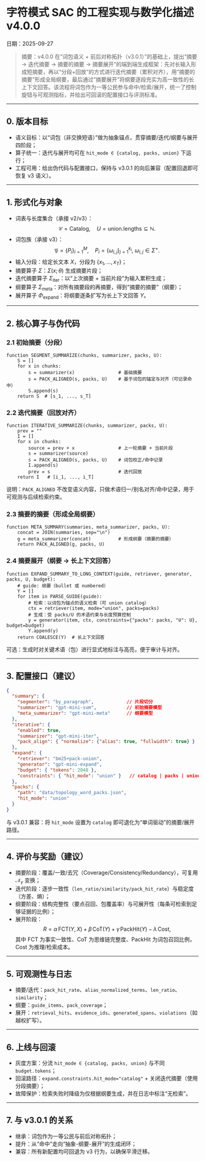 ﻿# 字符模式 SAC 的工程实现与数学化描述v4.0.0

日期：2025-09-27

> 摘要：v4.0.0 在“词包语义 + 前后对称拓扑（v3.0.1）”的基础上，提出“摘要 → 迭代摘要 → 摘要的摘要 → 摘要展开”的端到端生成框架：先对长输入形成短摘要，再以“分段+回放”的方式进行迭代摘要（累积对齐），用“摘要的摘要”形成全局纲要，最后通过“摘要展开”将纲要逐段充实为高一致性的长上下文回答。该流程将词包作为一等公民参与命中/检索/展开，统一了控制旋钮与可观测指标，并给出可回滚的配置接口与评测标准。

---

## 0. 版本目标

- 语义目标：以“词包（非交换短语）”做为抽象锚点，贯穿摘要/迭代/纲要与展开四阶段；
- 算子统一：迭代与展开均可在 `hit_mode ∈ {catalog, packs, union}` 下运行；
- 工程可用：给出伪代码与配置接口，保持与 v3.0.1 的向后兼容（配置回退即可恢复 v3 语义）。

---

## 1. 形式化与对象

- 词表与长度集合（承接 v2/v3）：
  $$\mathcal{C}=\text{Catalog},\quad U=\text{union.lengths}\subseteq \mathbb{N}.$$
- 词包族（承接 v3）：
  $$\mathfrak{P}=\{P_i\}_{i=1}^M,\quad P_i=\{\omega_{i,j}\}_{j=1}^{k_i},\ \omega_{i,j}\in\Sigma^{+}.$$
- 输入分段：给定长文本 $X$，分段为 $\{x_1,\dots,x_T\}$；
- 摘要算子 $\Sigma$：$\Sigma(x;\theta)$ 生成摘要片段；
- 迭代摘要算子 $\Sigma_{\text{iter}}$：以“上次摘要 + 当前片段”为输入累积生成；
- 纲要算子 $\Sigma_{\text{meta}}$：对所有摘要段的再摘要，得到“摘要的摘要”（纲要）；
- 展开算子 $\Phi_{\text{expand}}$：将纲要逐条扩写为长上下文回答 $Y$。

---

## 2. 核心算子与伪代码

### 2.1 初始摘要（分段）

```pseudo
function SEGMENT_SUMMARIZE(chunks, summarizer, packs, U):
    S = []
    for x in chunks:
        s = summarizer(x)                # 基础摘要
        s = PACK_ALIGNED(s, packs, U)    # 基于词包的锚定与对齐（可记录命中）
        S.append(s)
    return S  # [s_1, ..., s_T]
```

### 2.2 迭代摘要（回放对齐）

```pseudo
function ITERATIVE_SUMMARIZE(chunks, summarizer, packs, U):
    prev = ""
    I = []
    for x in chunks:
        source = prev + x                # 上一轮摘要 + 当前片段
        s = summarizer(source)
        s = PACK_ALIGNED(s, packs, U)    # 词包校正/命中记录
        I.append(s)
        prev = s                         # 迭代回放
    return I   # [i_1, ..., i_T]
```

说明：`PACK_ALIGNED` 不改变语义内容，只做术语归一/别名对齐/命中记录，用于可观测与后续检索约束。

### 2.3 摘要的摘要（形成全局纲要）

```pseudo
function META_SUMMARY(summaries, meta_summarizer, packs, U):
    concat = JOIN(summaries, sep="\n")
    g = meta_summarizer(concat)          # 形成纲要（摘要的摘要）
    return PACK_ALIGNED(g, packs, U)
```

### 2.4 摘要展开（纲要 → 长上下文回答）

```pseudo
function EXPAND_SUMMARY_TO_LONG_CONTEXT(guide, retriever, generator, packs, U, budget):
    # guide: 纲要（bullet 或 numbered）
    Y = []
    for item in PARSE_GUIDE(guide):
        # 检索：以词包为锚点的语义检索（可 union catalog）
        ctx = retriever(item, mode="union", packs=packs)
        # 生成：受 packs/U 的术语约束与长度预算控制
        y = generator(item, ctx, constraints={"packs": packs, "U": U}, budget=budget)
        Y.append(y)
    return COALESCE(Y)  # 长上下文回答
```

可选：生成时对关键术语（包）进行显式地标注与高亮，便于审计与对齐。

---

## 3. 配置接口（建议）

```json
{
  "summary": {
    "segmenter": "by_paragraph",            // 片段切分
    "summarizer": "gpt-mini-sum",           // 初始摘要模型
    "meta_summarizer": "gpt-mini-meta"      // 纲要模型
  },
  "iterative": {
    "enabled": true,
    "summarizer": "gpt-mini-iter",
    "pack_align": { "normalize": {"alias": true, "fullwidth": true} }
  },
  "expand": {
    "retriever": "bm25+pack-union",
    "generator": "gpt-mini-expand",
    "budget": { "tokens": 2048 },
    "constraints": { "hit_mode": "union" }   // catalog | packs | union
  },
  "packs": {
    "path": "data/topology_word_packs.json",
    "hit_mode": "union"
  }
}
```

与 v3.0.1 兼容：将 `hit_mode` 设置为 `catalog` 即可退化为“单词驱动”的摘要/展开路径。

---

## 4. 评价与奖励（建议）

- 摘要阶段：覆盖/一致/去冗（Coverage/Consistency/Redundancy），可复用 $\mathcal{N}_\gamma$ 变换；
- 迭代阶段：逐步一致性（`len_ratio/similarity/pack_hit_rate`）与稳定度（方差、熵）；
- 纲要阶段：结构完整性（要点召回、包覆盖率）与可展开性（每条可检索到足够证据的比例）；
- 展开阶段：
  $$
  R = \alpha\,\mathrm{FCT}(Y, X)+\beta\,\mathrm{CoT}(Y)+\gamma\,\mathrm{PackHit}(Y) - \lambda\,\mathrm{Cost},
  $$
  其中 $\mathrm{FCT}$ 为事实一致性、$\mathrm{CoT}$ 为思维链完整度、$\mathrm{PackHit}$ 为词包召回比例，$\mathrm{Cost}$ 为推理/检索成本。

---

## 5. 可观测性与日志

- 摘要/迭代：`pack_hit_rate`、`alias_normalized_terms`、`len_ratio`、`similarity`；
- 纲要：`guide_items`、`pack_coverage`；
- 展开：`retrieval_hits`、`evidence_ids`、`generated_spans`、`violations`（如越权扩写）。

---

## 6. 上线与回滚

- 灰度方案：分流 `hit_mode ∈ {catalog, packs, union}` 与不同 `budget.tokens`；
- 回滚路径：`expand.constraints.hit_mode="catalog"` + 关闭迭代摘要（使用分段摘要）；
- 故障保护：检索失败时降级为仅根据纲要生成，并在日志中标注“无检索”。

---

## 7. 与 v3.0.1 的关系

- 继承：词包作为一等公民与前后对称拓扑；
- 提升：从“命中”走向“抽象-纲要-展开”的生成闭环；
- 兼容：所有新配置均可回退为 v3 行为，以确保平滑迁移。
